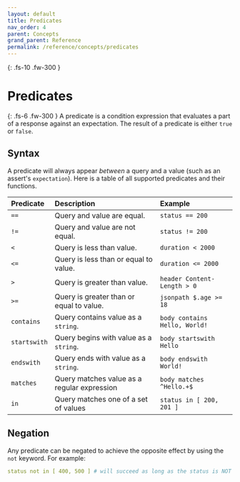 ```yaml
---
layout: default
title: Predicates
nav_order: 4
parent: Concepts
grand_parent: Reference
permalink: /reference/concepts/predicates
---
```


{: .fs-10 .fw-300 }
# Predicates

{: .fs-6 .fw-300 }
A predicate is a condition expression that evaluates a part of a response against an expectation. The result of a predicate is either `true` or `false`.

## Syntax

A predicate will always appear _between_ a query and a value (such as an assert's `expectation`). Here is a table of all supported predicates and their functions.

| Predicate    | Description                                 | Example                       |
|:-------------|:--------------------------------------------|:------------------------------|
| `==`         | Query and value are equal.                  | `status == 200`               |
| `!=`         | Query and value are not equal.              | `status != 200`               |
| `<`          | Query is less than value.                   | `duration < 2000`             |
| `<=`         | Query is less than or equal to value.       | `duration <= 2000`            |
| `>`          | Query is greater than value.                | `header Content-Length > 0`   |
| `>=`         | Query is greater than or equal to value.    | `jsonpath $.age >= 18`        |
| `contains`   | Query contains value as a `string`.         | `body contains Hello, World!` |
| `startswith` | Query begins with value as a `string`.      | `body startswith Hello`       |
| `endswith`   | Query ends with value as a `string`.        | `body endswith World!`        |
| `matches`    | Query matches value as a regular expression | `body matches ^Hello.+$`      |
| `in`         | Query matches one of a set of values        | `status in [ 200, 201 ]`      |

## Negation

Any predicate can be negated to achieve the opposite effect by using the `not` keyword. For example:

```yml
status not in [ 400, 500 ] # will succeed as long as the status is NOT 400 or 500
```